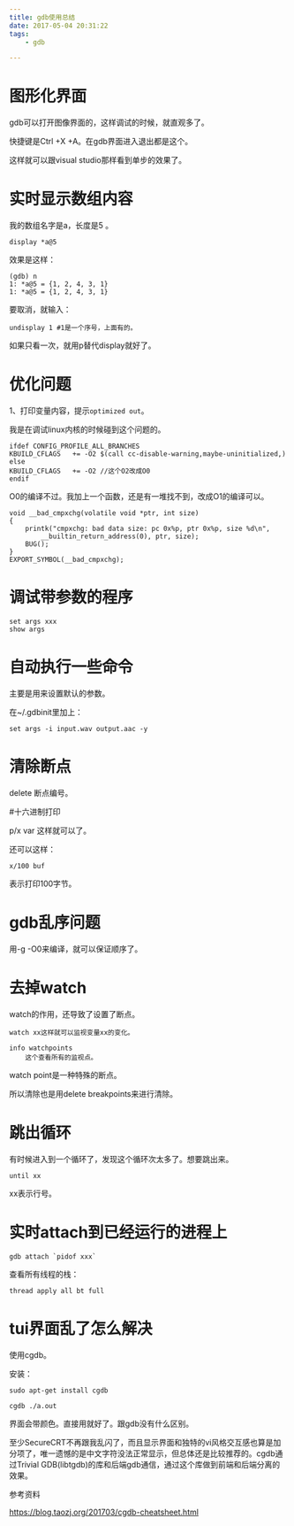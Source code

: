 ```yaml
---
title: gdb使用总结
date: 2017-05-04 20:31:22
tags:
	- gdb

---
```




# 图形化界面

gdb可以打开图像界面的，这样调试的时候，就直观多了。

快捷键是Ctrl +X +A。在gdb界面进入退出都是这个。

这样就可以跟visual studio那样看到单步的效果了。



# 实时显示数组内容

我的数组名字是a，长度是5 。

```
display *a@5
```

效果是这样：

```
(gdb) n
1: *a@5 = {1, 2, 4, 3, 1}
1: *a@5 = {1, 2, 4, 3, 1}
```

要取消，就输入：

```
undisplay 1 #1是一个序号，上面有的。
```

如果只看一次，就用p替代display就好了。

# 优化问题

1、打印变量内容，提示`optimized out`。

我是在调试linux内核的时候碰到这个问题的。

```
ifdef CONFIG_PROFILE_ALL_BRANCHES
KBUILD_CFLAGS	+= -O2 $(call cc-disable-warning,maybe-uninitialized,)
else
KBUILD_CFLAGS   += -O2 //这个O2改成O0
endif
```

O0的编译不过。我加上一个函数，还是有一堆找不到，改成O1的编译可以。

```
void __bad_cmpxchg(volatile void *ptr, int size)
{
	printk("cmpxchg: bad data size: pc 0x%p, ptr 0x%p, size %d\n",
		__builtin_return_address(0), ptr, size);
	BUG();
}
EXPORT_SYMBOL(__bad_cmpxchg);
```

# 调试带参数的程序

```
set args xxx
show args
```

# 自动执行一些命令

主要是用来设置默认的参数。

在~/.gdbinit里加上：

```
set args -i input.wav output.aac -y
```



# 清除断点

delete 断点编号。



#十六进制打印

p/x var 这样就可以了。

还可以这样：

```
x/100 buf
```

表示打印100字节。



# gdb乱序问题

用-g -O0来编译，就可以保证顺序了。



# 去掉watch

watch的作用，还导致了设置了断点。

```
watch xx这样就可以监视变量xx的变化。
```

```
info watchpoints 
	这个查看所有的监视点。
```

watch point是一种特殊的断点。

所以清除也是用delete breakpoints来进行清除。



# 跳出循环

有时候进入到一个循环了，发现这个循环次太多了。想要跳出来。

```
until xx
```

xx表示行号。



# 实时attach到已经运行的进程上

```
gdb attach `pidof xxx`
```

查看所有线程的栈：

```
thread apply all bt full 
```



# tui界面乱了怎么解决

使用cgdb。

安装：

```
sudo apt-get install cgdb
```

```
cgdb ./a.out
```

界面会带颜色。直接用就好了。跟gdb没有什么区别。

至少SecureCRT不再跟我乱闪了，而且显示界面和独特的vi风格交互感也算是加分项了，唯一遗憾的是中文字符没法正常显示，但总体还是比较推荐的。cgdb通过Trivial GDB(libtgdb)的库和后端gdb通信，通过这个库做到前端和后端分离的效果。

参考资料

https://blog.taozj.org/201703/cgdb-cheatsheet.html